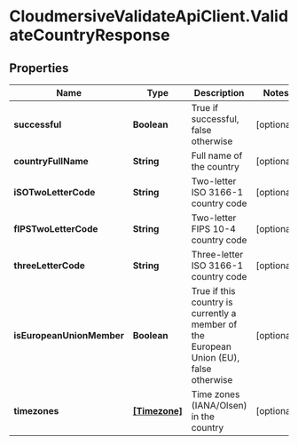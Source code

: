# CloudmersiveValidateApiClient.ValidateCountryResponse

## Properties
Name | Type | Description | Notes
------------ | ------------- | ------------- | -------------
**successful** | **Boolean** | True if successful, false otherwise | [optional] 
**countryFullName** | **String** | Full name of the country | [optional] 
**iSOTwoLetterCode** | **String** | Two-letter ISO 3166-1 country code | [optional] 
**fIPSTwoLetterCode** | **String** | Two-letter FIPS 10-4 country code | [optional] 
**threeLetterCode** | **String** | Three-letter ISO 3166-1 country code | [optional] 
**isEuropeanUnionMember** | **Boolean** | True if this country is currently a member of the European Union (EU), false otherwise | [optional] 
**timezones** | [**[Timezone]**](Timezone.md) | Time zones (IANA/Olsen) in the country | [optional] 


